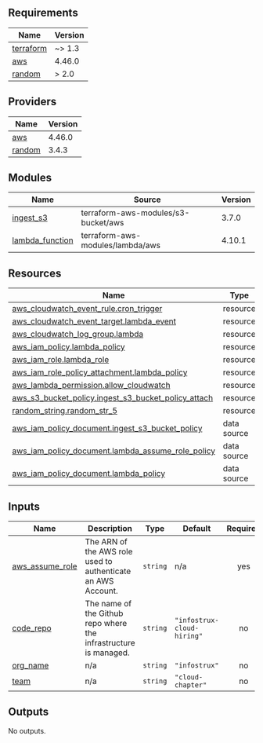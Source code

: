 <!-- BEGIN_TF_DOCS -->
## Requirements

| Name | Version |
|------|---------|
| <a name="requirement_terraform"></a> [terraform](#requirement\_terraform) | ~> 1.3 |
| <a name="requirement_aws"></a> [aws](#requirement\_aws) | 4.46.0 |
| <a name="requirement_random"></a> [random](#requirement\_random) | > 2.0 |

## Providers

| Name | Version |
|------|---------|
| <a name="provider_aws"></a> [aws](#provider\_aws) | 4.46.0 |
| <a name="provider_random"></a> [random](#provider\_random) | 3.4.3 |

## Modules

| Name | Source | Version |
|------|--------|---------|
| <a name="module_ingest_s3"></a> [ingest\_s3](#module\_ingest\_s3) | terraform-aws-modules/s3-bucket/aws | 3.7.0 |
| <a name="module_lambda_function"></a> [lambda\_function](#module\_lambda\_function) | terraform-aws-modules/lambda/aws | 4.10.1 |

## Resources

| Name | Type |
|------|------|
| [aws_cloudwatch_event_rule.cron_trigger](https://registry.terraform.io/providers/hashicorp/aws/4.46.0/docs/resources/cloudwatch_event_rule) | resource |
| [aws_cloudwatch_event_target.lambda_event](https://registry.terraform.io/providers/hashicorp/aws/4.46.0/docs/resources/cloudwatch_event_target) | resource |
| [aws_cloudwatch_log_group.lambda](https://registry.terraform.io/providers/hashicorp/aws/4.46.0/docs/resources/cloudwatch_log_group) | resource |
| [aws_iam_policy.lambda_policy](https://registry.terraform.io/providers/hashicorp/aws/4.46.0/docs/resources/iam_policy) | resource |
| [aws_iam_role.lambda_role](https://registry.terraform.io/providers/hashicorp/aws/4.46.0/docs/resources/iam_role) | resource |
| [aws_iam_role_policy_attachment.lambda_policy](https://registry.terraform.io/providers/hashicorp/aws/4.46.0/docs/resources/iam_role_policy_attachment) | resource |
| [aws_lambda_permission.allow_cloudwatch](https://registry.terraform.io/providers/hashicorp/aws/4.46.0/docs/resources/lambda_permission) | resource |
| [aws_s3_bucket_policy.ingest_s3_bucket_policy_attach](https://registry.terraform.io/providers/hashicorp/aws/4.46.0/docs/resources/s3_bucket_policy) | resource |
| [random_string.random_str_5](https://registry.terraform.io/providers/hashicorp/random/latest/docs/resources/string) | resource |
| [aws_iam_policy_document.ingest_s3_bucket_policy](https://registry.terraform.io/providers/hashicorp/aws/4.46.0/docs/data-sources/iam_policy_document) | data source |
| [aws_iam_policy_document.lambda_assume_role_policy](https://registry.terraform.io/providers/hashicorp/aws/4.46.0/docs/data-sources/iam_policy_document) | data source |
| [aws_iam_policy_document.lambda_policy](https://registry.terraform.io/providers/hashicorp/aws/4.46.0/docs/data-sources/iam_policy_document) | data source |

## Inputs

| Name | Description | Type | Default | Required |
|------|-------------|------|---------|:--------:|
| <a name="input_aws_assume_role"></a> [aws\_assume\_role](#input\_aws\_assume\_role) | The ARN of the AWS role used to authenticate an AWS Account. | `string` | n/a | yes |
| <a name="input_code_repo"></a> [code\_repo](#input\_code\_repo) | The name of the Github repo where the infrastructure is managed. | `string` | `"infostrux-cloud-hiring"` | no |
| <a name="input_org_name"></a> [org\_name](#input\_org\_name) | n/a | `string` | `"infostrux"` | no |
| <a name="input_team"></a> [team](#input\_team) | n/a | `string` | `"cloud-chapter"` | no |

## Outputs

No outputs.
<!-- END_TF_DOCS -->